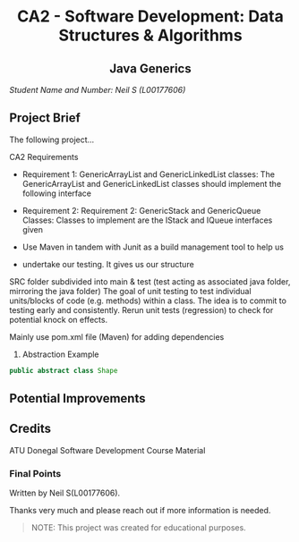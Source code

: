 <h1 align="center">CA2 - Software Development: Data Structures & Algorithms  </h1>

<h2 align="center">Java Generics</h2>

*Student Name and Number: Neil S (L00177606)*

## **Project Brief**

The following project...

CA2 Requirements 

* Requirement 1: GenericArrayList and GenericLinkedList classes:
The GenericArrayList and GenericLinkedList classes
should implement the following interface 
* Requirement 2: Requirement 2: GenericStack and GenericQueue Classes:
Classes to implement are the IStack and IQueue interfaces given

* Use Maven in tandem with Junit as a build management tool to help us 
* undertake our testing. It gives us our structure

SRC folder subdivided into main & test (test acting as associated java folder, mirroring the java folder)
The goal of unit testing to test individual units/blocks of code (e.g. methods) within a class.
The idea is to commit to testing early and consistently. Rerun unit tests (regression) to check for potential knock on effects.

Mainly use pom.xml file (Maven) for adding dependencies 

1. Abstraction Example
```java
public abstract class Shape
```

## Potential Improvements


## Credits
ATU Donegal Software Development Course Material

### Final Points

Written by Neil S(L00177606).

Thanks very much and please reach out if more information is needed.

> NOTE: This project was created for educational purposes.